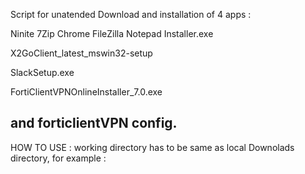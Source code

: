  Script for unatended Download and installation of 4 apps : 
 
 Ninite 7Zip Chrome FileZilla Notepad Installer.exe
 
 X2GoClient_latest_mswin32-setup
 
 SlackSetup.exe
 
 FortiClientVPNOnlineInstaller_7.0.exe
 
 and forticlientVPN config.
--------------------------------------------------------------
HOW TO USE : 
working directory has to be same as local Downolads directory,
for example : 
